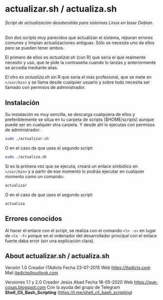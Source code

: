 # actualizar.sh / actualiza.sh

###### Script de actualización desatendida para sistemas Linux en base Debian.

Son dos scripts muy parecidos que actualizan el sistema, reparan errores comunes y limpian actualizaciones antiguas. Sólo se necesita uno de ellos pero se pueden tener ambos.

El primero de ellos es _actualizar.sh_ (con R) que sería el que realmente necesito y uso, que te pide la contraseña cuando lo lanzas y anteriormente se accedía mediante alias.

El otro es _actualiza.sh_ sin R que sería el más profesional, que se mete en `</usr/bin>` y se llama desde cualquier usuario y sobre todo necesita ser llamado con permisos de administrador.

## Instalación

Su instalación es muy sencilla, se descarga cualquiera de ellos y preferiblemente se situa en tu carpeta de scripts ($HOME/scripts) aunque puede ser en cualquier otra carpeta. Y desde ahí lo ejecutas con permisos de administrador:

```bash
sudo ./actualizar.sh
```

O en el caso de que uses el segundo script:

```bash
sudo ./actualiza.sh
```

Si es la primera vez que se ejecuta, creará un enlace simbólico en `</usr/bin>` y a partir de ese momento lo podrás ejecutar en cualquier momento como un comando:

```bash
actualizar
```

O en el caso de que uses el segundo script:

```bash
actualiza
```

## Errores conocidos

Al hacer el enlace con el script, se realiza con el comando `<ln -s>` en lugar de `<ln -f>` porque en el ordenador del desarrollador principal con el enlace fuerte daba error (sin una explicación clara).

## About actualizar.sh / actualiza.sh

Versión 1.0
Creador ITAdicts
Fecha 23-07-2015
Web https://itadicts.com
Mail itadicts@outlook.com

Versiones 1.1 y 2.0
Creador Jesús Abad
Fecha 18-05-2020
Web https://que-cosas.blogspot.com
Con la ayuda del grupo de Telegram **Shell_Cli_Bash_Scripting** (https://t.me/shell_cli_bash_scripting)
